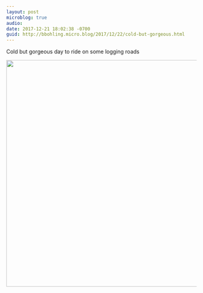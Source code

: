 ```yaml
---
layout: post
microblog: true
audio: 
date: 2017-12-21 18:02:38 -0700
guid: http://bbohling.micro.blog/2017/12/22/cold-but-gorgeous.html
---
```

Cold but gorgeous day to ride on some logging roads

<img src="http://micro.brandonbohling.com/uploads/2017/528dbc446e.jpg" width="600" height="599" />
